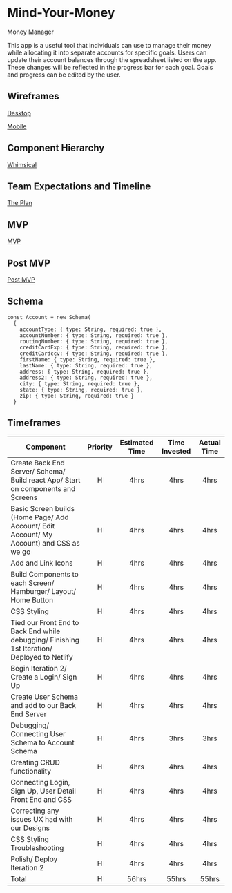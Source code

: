 # Mind-Your-Money

Money Manager

This app is a useful tool that individuals can use to manage their money while allocating it into separate accounts for specific goals. Users can update their account balances through the spreadsheet listed on the app. These changes will be reflected in the progress bar for each goal. Goals and progress can be edited by the user.

## Wireframes

[Desktop](https://scene.zeplin.io/project/5f7de6d28bc2d4861ade8aa9)

[Mobile](https://scene.zeplin.io/project/5f7de398c5ac2a10900da280)

## Component Hierarchy

[Whimsical](https://whimsical.com/EfWJXDzNqKQUZT5fpmndQf)

## Team Expectations and Timeline

[The Plan](https://docs.google.com/document/d/15K2Ta1yJ2Ss2rmHXvIteGgVH6Zy2_ZEg30KnQLhuETo/edit?usp=sharing)

## MVP

[MVP](https://github.com/ctaar16/Mind-Your-Money/projects/1)

## Post MVP

[Post MVP](https://github.com/ctaar16/Mind-Your-Money/projects/1)

## Schema

```
const Account = new Schema(
  {
    accountType: { type: String, required: true },
    accountNumber: { type: String, required: true },
    routingNumber: { type: String, required: true },
    creditCardExp: { type: String, required: true },
    creditCardccv: { type: String, required: true },
    firstName: { type: String, required: true },
    lastName: { type: String, required: true },
    address: { type: String, required: true },
    address2: { type: String, required: true },
    city: { type: String, required: true },
    state: { type: String, required: true },
    zip: { type: String, required: true }
  }
```

## Timeframes

| Component                                                                                    | Priority | Estimated Time | Time Invested | Actual Time |
| -------------------------------------------------------------------------------------------- | :------: | :------------: | :-----------: | :---------: |
| Create Back End Server/ Schema/ Build react App/ Start on components and Screens             |    H     |      4hrs      |     4hrs      |    4hrs     |
| Basic Screen builds (Home Page/ Add Account/ Edit Account/ My Account) and CSS as we go      |    H     |      4hrs      |     4hrs      |    4hrs     |
| Add and Link Icons                                                                           |    H     |      4hrs      |     4hrs      |    4hrs     |
| Build Components to each Screen/ Hamburger/ Layout/ Home Button                              |    H     |      4hrs      |     4hrs      |    4hrs     |
| CSS Styling                                                                                  |    H     |      4hrs      |     4hrs      |    4hrs     |
| Tied our Front End to Back End while debugging/ Finishing 1st Iteration/ Deployed to Netlify |    H     |      4hrs      |     4hrs      |    4hrs     |
| Begin Iteration 2/ Create a Login/ Sign Up                                                   |    H     |      4hrs      |     4hrs      |    4hrs     |
| Create User Schema and add to our Back End Server                                            |    H     |      4hrs      |     4hrs      |    4hrs     |
| Debugging/ Connecting User Schema to Account Schema                                          |    H     |      4hrs      |     3hrs      |    3hrs     |
| Creating CRUD functionality                                                                  |    H     |      4hrs      |     4hrs      |    4hrs     |
| Connecting Login, Sign Up, User Detail Front End and CSS                                     |    H     |      4hrs      |     4hrs      |    4hrs     |
| Correcting any issues UX had with our Designs                                                |    H     |      4hrs      |     4hrs      |    4hrs     |
| CSS Styling Troubleshooting                                                                  |    H     |      4hrs      |     4hrs      |    4hrs     |
| Polish/ Deploy Iteration 2                                                                   |    H     |      4hrs      |     4hrs      |    4hrs     |
| Total                                                                                        |    H     |     56hrs      |     55hrs     |    55hrs    |

